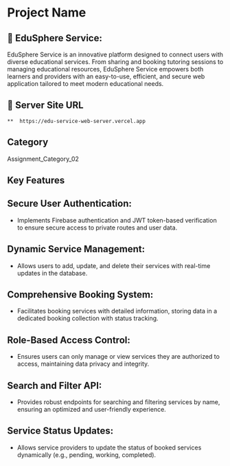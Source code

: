 
# Project Name

## 🌟 EduSphere Service:
EduSphere Service is an innovative platform designed to connect users with diverse educational services. From sharing and booking tutoring sessions to managing educational resources, EduSphere Service empowers both learners and providers with an easy-to-use, efficient, and secure web application tailored to meet modern educational needs.


## 🔗 Server Site URL

    **  https://edu-service-web-server.vercel.app


## Category

Assignment_Category_02

## Key Features

## Secure User Authentication:

*  Implements Firebase authentication and JWT token-based verification to ensure secure access to private routes and user data.

## Dynamic Service Management:

*  Allows users to add, update, and delete their services with real-time updates in the database.

## Comprehensive Booking System: 

* Facilitates booking services with detailed information, storing data in a dedicated booking collection with status tracking.

## Role-Based Access Control:

* Ensures users can only manage or view services they are authorized to access, maintaining data privacy and integrity.

## Search and Filter API:

* Provides robust endpoints for searching and filtering services by name, ensuring an optimized and user-friendly experience.

## Service Status Updates:

* Allows service providers to update the status of booked services dynamically (e.g., pending, working, completed).

